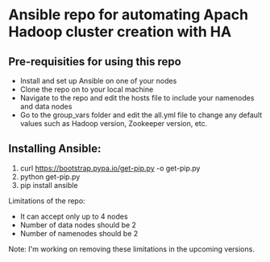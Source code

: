 # Ansible repo for automating Apach Hadoop cluster creation with HA #

## Pre-requisities for using this repo ##
  - Install and set up Ansible on one of your nodes
  - Clone the repo on to your local machine
  - Navigate to the repo and edit the hosts file to include your namenodes and data nodes
  - Go to the group_vars folder and edit the all.yml file to change any default values such as Hadoop version, Zookeeper version, etc.

## Installing Ansible: ##
 1. curl https://bootstrap.pypa.io/get-pip.py -o get-pip.py
 2. python get-pip.py
 3. pip install ansible

Limitations of the repo:
- It can accept only up to 4 nodes
- Number of data nodes should be 2
- Number of namenodes should be 2

Note: I'm working on removing these limitations in the upcoming versions.
